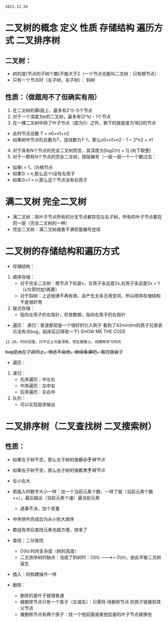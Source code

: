 ```
2021.12.26
```

# 二叉树的概念 定义 性质 存储结构 遍历方式 二叉排序树

## 二叉树：
- 树的度(节点的子树个数)不能大于2（一个节点也能叫二叉树：只有根节点）
- 只有一个节点时（左子树，右子树）： 斜树

## 性质：（做题用不了但确实有用）
1. 在二叉树的第i层上，最多有2^(i-1)个节点
2. 对于一个深度为k的二叉树，最多有(2^k) - 1个节点
3. 在一棵二叉树中除了叶子节点（度为0）之外，剩下的就是度为1和2的节点
- 此时节点总数 T = n0+n1+n2
- 如果树中节点的总数为T，连线数为T-1，那么n0+n1+n2 - 1 = 2*n2 + n1

4. 对于具有N个节点的完全二叉树而言，其深度为[log2(n) + 1] (向下取整)
5. 对于一颗有N个节点的完全二叉树，按层编号（一层一层一个一个数过去：
- 如果i = 1，i为根节点
- 如果2i > n,那么这个i没有左孩子
- 如果2i+1 > n,那么这个节点没有右孩子

# 满二叉树 完全二叉树 

- 满二叉树：除叶子节点所有的分支节点都存在左右子树，所有的叶子节点都在同一层（完全二叉树的一种）
- 完全二叉树：满二叉树或者不满但是编号连续

# 二叉树的存储结构和遍历方式

- 存储结构：
1. 顺序存储：
    - 对于完全二叉树：根节点下标是x，左孩子永远是2x,右孩子永远是2x + 1（x为零时加1再算）
    - 对于斜树：上述规律不再有效，会产生太多无用空间，所以顺序存储结构不是很好用
2. 链式存储：
    - 指向左孩子的左指针，存放数据，指向右孩子的右指针

- 遍历：
递归：斐波那契是一个很好的引入例子
看到了42min(tm的孩子兄弟表示法有点bug，起床后记得改一下)
SHOW ME THE CODE

```
12.26，时间没错，只不过上次是深夜，现在是晚上，纯懒狗学习时间
```

~~bug是出在了递归上，但还不会改，继续看课吧，看完就会了~~
- 遍历：
1. 递归：
    - 先序遍历：中左右
    - 中序遍历：左中右
    - 后序遍历：左右中
2. 队列：
    - 可以实现层序输出


# 二叉排序树（二叉查找树 二叉搜索树）

## 性质：
- 如果左子树不空，那么左子树的值都**小于**_根节点_
- 如果右子树不空，那么右子树的值都**大于**_根节点_
- 左小右大
- 若插入时数字大小一样：加一个当前元素个数，一样了就（当前元素个数++），最后输出（当前元素个速）遍当前元素
    - 遇事不决，加个变量

- 中序排列完成后为从小到大顺序
- 数组有序后查找元素也就方便，效率了
- 查找：二分查找 
    - O(h):时间复杂度（树的高度）
    - 二叉排序树的缺点：当成了斜树时：O(h) --->>  O(n)，由此平衡二叉树诞生
- 插入：同构建操作一样
- 删除：
    - 删除的是叶子就很普通
    - 被删除节点只有一个孩子（左或右）：只需将 待删除节点 的孩子链接到其父节点
    - 被删除节点有两个孩子：找一个他前面或者他后面的叶子节点替换他
